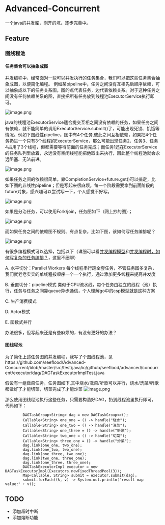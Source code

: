 # Advanced-Concurrent
一个java的并发库，刚开的坑，逐步完善中。


## Feature
### 图线程池
#### 任务集合可以抽象成图
并发编程中，经常面对一些可以并发执行的任务集合，我们可以把这些任务集合抽象成图，以便简化编程。
例如某pipeline中，任务之间没有互相先后顺序依赖，可以抽象成以下的任务关系图，图的点代表任务，边代表依赖关系。对于这种任务之间没有任何依赖关系的图，直接把所有任务放到线程池ExecutorService执行即可。

![image.png](https://upload-images.jianshu.io/upload_images/8926363-ed6f2b9dddcc8c94.png?imageMogr2/auto-orient/strip%7CimageView2/2/w/1240)


java的线程池ExecutorService适合提交互相之间没有依赖的任务，如果任务之间有依赖，就不能简单的调用ExecutorService.submit()了，可能出现死锁、饥饿等情况。例如下图线性pipeline，图中有4个任务,彼此之间互相依赖，如果把4个任务扔进一个只有3个线程的ExecutorService，那么可能出现任务2、任务3、任务4占用了3个线程，但都需要等待前面的任务完成；而任务1还在ExecutorService的任务队列里放着，永远没有空闲线程能把他取出来执行，因此整个线程池就会永远阻塞、无法前进。

![image.png](https://upload-images.jianshu.io/upload_images/8926363-fd5c608cf28c5ecb.png?imageMogr2/auto-orient/strip%7CimageView2/2/w/1240)


如果任务之间的依赖很简单，靠CompletionService+future.get()可以搞定，比如下图的非线性pipeline；但是写起来很麻烦，每一个阶段需要拿到前面阶段的future对象，感兴趣可以尝试写一下，个人感觉不好写。

![image.png](https://upload-images.jianshu.io/upload_images/8926363-562b15920811215b.png?imageMogr2/auto-orient/strip%7CimageView2/2/w/1240)

如果是分治任务，可以使用Fork/join，任务图如下（网上抄的图）；

![image.png](https://upload-images.jianshu.io/upload_images/8926363-c56653b78eb3ca63.png?imageMogr2/auto-orient/strip%7CimageView2/2/w/1240)

而如果任务之间的依赖图不规则、有点复杂，比如下图，该如何写任务编排呢？

![image.png](https://upload-images.jianshu.io/upload_images/8926363-cc87590fa8f3d361.png?imageMogr2/auto-orient/strip%7CimageView2/2/w/1240)

有很多编程模式可以选择，包括以下（详细可以看[并发编程模型](http://ifeve.com/并发编程模型/)和[并发编程时，如何写复杂的任务编排？](https://www.jianshu.com/p/64cc6c0706f3)，这里不细聊）

A. 水平切分：Parallel Workers
每个线程串行跑全套任务，不管任务图多复杂，我们就老老实实的单线程按顺序一个一个执行，通过添加更多线程来提高并发度

B. 垂直切分：pipeline模式
类似于CPU流水线，每个任务由独立的线程（池）执行，任务与任务之间靠queue异步通信，个人理解go中的csp模型就是这种方案

C. 生产消费模式

D. Actor模式

E. 函数式并行

办法很多，但写起来还是有些麻烦的，有没有更好的办法？

#### 图线程池
为了简化上述任务图的并发编程，我写了个图线程池，见https://github.com/seeflood/Advanced-Concurrent/blob/master/src/test/java/io/github/seeflood/advanced/concurrent/executor/dag/DAGTaskExecutorImplTest.java

假设有一组做菜任务，任务图如下,其中烧水/洗菜/听歌可以并行，烧水/洗菜/听歌都做好了才能切菜，切菜完成了才能炒菜
 ![image.png](https://upload-images.jianshu.io/upload_images/8926363-83b487d5c655f3e1.png?imageMogr2/auto-orient/strip%7CimageView2/2/w/1240)
 
那么使用图线程池执行这些任务，只需要构造好DAG，扔到线程池里执行即可，代码如下：
```
        DAGTaskGroup<String> dag = new DAGTaskGroup<>();
        Callable<String> one_one = () -> handle("烧水");
        Callable<String> one_two = () -> handle("洗菜");
        Callable<String> one_three = () -> handle("听歌");
        Callable<String> two_one = () -> handle("切菜");
        Callable<String> three_one = () -> handle("炒菜");
        dag.link(one_one, two_one);
        dag.link(one_two, two_one);
        dag.link(one_three, two_one);
        dag.link(two_one, three_one);
        dag.link(one_three, three_one);
        DAGTaskExecutorImpl executor = new DAGTaskExecutorImpl(Executors.newFixedThreadPool(3));
        Map<Callable, String> submit = executor.submit(dag);
        submit.forEach((k, v) -> System.out.println("result map value:" + v));

```

## TODO

- 添加超时中断
- 添加熔断功能
